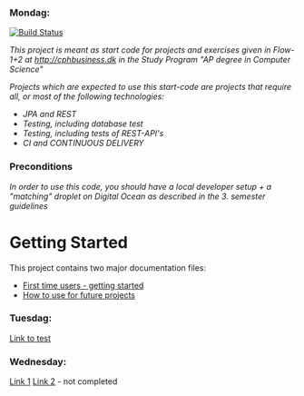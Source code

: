 ### Mondag:
[![Build Status](https://travis-ci.org/dat3startcode/rest-jpa-devops-startcode.svg?branch=master)](https://travis-ci.org/dat3startcode/rest-jpa-devops-startcode)

*This project is meant as start code for projects and exercises given in Flow-1+2 at http://cphbusiness.dk in the Study Program "AP degree in Computer Science"*

*Projects which are expected to use this start-code are projects that require all, or most of the following technologies:*
 - *JPA and REST*
- *Testing, including database test*
- *Testing, including tests of REST-API's*
- *CI and CONTINUOUS DELIVERY*

### Preconditions
*In order to use this code, you should have a local developer setup + a "matching" droplet on Digital Ocean as described in the 3. semester guidelines* 
# Getting Started

This project contains two major documentation files: 
 - [First time users - getting started](README_proof_of_concept.md)
 - [How to use for future projects](README_how_to_use.md)

### Tuesdag:

[Link to test](https://github.com/Obaydahm/Week36Movie/blob/master/src/test/java/rest/MovieResourceTest.java)

### Wednesday: 

[Link 1](https://github.com/Obaydahm/Week36Movie/blob/master/src/main/webapp/js/wednesday.js)
[Link 2](https://github.com/Obaydahm/Week36Movie/blob/master/src/main/webapp/js/wednesday2.js) - not completed
